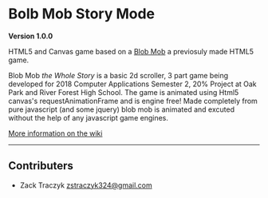 # Bolb Mob Story Mode

**Version 1.0.0**

HTML5 and Canvas game based on a [Blob Mob](https://github.com/xxzbuckxx/yeet "Previous Respitory") a previosuly made HTML5 game.

Blob Mob _the Whole Story_ is a basic 2d scroller, 3 part game being developed for 2018 Computer Applications Semester 2, 20% Project at Oak Park and River Forest High School. The game is animated using Html5 canvas's requestAnimationFrame and is engine free! Made completely from pure javascript (and some jquery) blob mob is animated and excuted without the help of any javascript game engines.

[More information on the wiki](https://github.com/xxzbuckxx/Blob-Mob-Story-Mode/wiki)

---

## Contributers

* Zack Traczyk <zstraczyk324@gmail.com>

